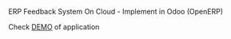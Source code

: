 ERP Feedback System On Cloud - Implement in Odoo (OpenERP)

Check <a href="http://bit.ly/2srtiyr">DEMO</a> of application
